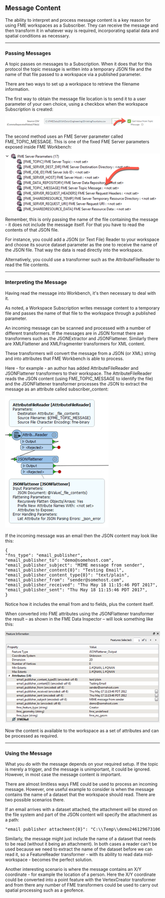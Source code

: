 ## Message Content ##

The ability to interpret and process message content is a key reason for using FME workspaces as a Subscriber. They can receive the message and then transform it in whatever way is required, incorporating spatial data and spatial conditions as necessary.

---

### Passing Messages ###

A topic passes on messages to a Subscription. When it does that for this protocol the topic message is written into a temporary JSON file and the name of that file passed to a workspace via a published parameter.

There are two ways to set up a workspace to retrieve the filename information.

The first way to obtain the message file location is to send it to a user parameter of your own choice, using a checkbox when the workspace Subscription is created:

![](./Images/Img4.020.WorkspaceTopicFileParameterSelection.png)

The second method uses an FME Server parameter called FME&#95;TOPIC&#95;MESSAGE. This is one of the fixed FME Server parameters exposed inside FME Workbench:

![](./Images/Img4.019.FMEServerTopicMessageParameter.png)

Remember, this is only passing the name of the file containing the message - it does not include the message itself. For that you have to read the contents of that JSON file. 

For instance, you could add a JSON (or Text File) Reader to your workspace and choose its source dataset parameter as the one to receive the name of the JSON file. That way the data is read directly into the workspace.

Alternatively, you could use a transformer such as the AttributeFileReader to read the file contents.

---

### Interpreting the Message ###

Having read the message into Workbench, it's then necessary to deal with it.

As noted, a Workspace Subscription writes message content to a temporary file and passes the name of that file to the workspace through a published parameter. 

An incoming message can be scanned and processed with a number of different transformers. If the messages are in JSON format there are transformers such as the JSONExtractor and JSONFlattener. Similarly there are XMLFlattener and XMLFragmenter transformers for XML content.

These transformers will convert the message from a JSON (or XML) string and into attributes that FME Workbench is able to process.

Here - for example - an author has added AttributeFileReader and JSONFlattener transformers to their workspace. The AttributeFileReader reads the JSON content (using FME&#95;TOPIC&#95;MESSAGE to identify the file) and the JSONFlattener transformer processes the JSON to extract the message as an attribute called subscriber&#95;content:

![](./Images/Img4.021.WorkspaceSubscriberUsingTopicContent.png)
 
If the incoming message was an email then the JSON content may look like this:

<pre>
{
"fns_type": "email_publisher",
"email_publisher_to": "demo@somehost.com",
"email_publisher_subject": "MIME message from sender",
"email_publisher_content{0}": "Testing Email",
"email_publisher_content_type{0}": "text/plain",
"email_publisher_from": "sender@somehost.com",
"email_publisher_received": "Thu May 18 11:15:46 PDT 2017",
"email_publisher_sent": "Thu May 18 11:15:46 PDT 2017",
}
</pre>

Notice how it includes the email from and to fields, plus the content itself. 

When converted into FME attributes using the JSONFlattener transformer the result – as shown in the FME Data Inspector – will look something like this:

![](./Images/Img4.022.FlattenedEmailNotification.png)

Now the content is available to the workspace as a set of attributes and can be processed as required.

---

### Using the Message ###

What you do with the message depends on your required setup. If the topic is merely a trigger, and the message is unimportant, it could be ignored. However, in most case the message content *is* important.

There are almost limitless ways FME could be used to process an incoming message. However, one useful example to consider is when the message contains the name of a dataset that the workspace should read. There are two possible scenarios there.

If an email arrives with a dataset attached, the attachment will be stored on the file system and part of the JSON content will specify the attachment as a path:

<pre>
"email_publisher_attachment{0}": "C:\\Temp\\demo246129673106713_canada.dwg"
</pre>
 
Similarly, the message might just include the name of a dataset that needs to be read (without it being an attachment). In both cases a reader can't be used because we need to extract the name of the dataset before we can read it, so a FeatureReader transformer - with its ability to read data mid-workspace - becomes the perfect solution.

Another interesting scenario is where the message contains an X/Y coordinate - for example the location of a person. Here the X/Y coordinate could be converted into a point feature with the VertexCreator transformer and from there any number of FME transformers could be used to carry out spatial processing such as a geofence.
